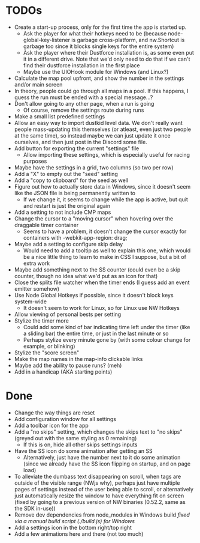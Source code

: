 # TODOs

- Create a start-up process, only for the first time the app is started up.
  - Ask the player for what their hotkeys need to be (because node-global-key-listener is garbage cross-platform, and nw.Shortcut is garbage too since it blocks single keys for the entire system)
  - Ask the player where their Dustforce installation is, as some even put it in a different drive. Note that we'd only need to do that if we can't find their dustforce installation in the first place
  - Maybe use the UIOHook module for Windows (and Linux?)
- Calculate the map pool upfront, and show the number in the settings and/or main screen
- In theory, people could go through all maps in a pool. If this happens, I guess the run must be ended with a special message...?
- Don't allow going to any other page, when a run is going
  - Of course, remove the settings route during runs
- Make a small list predefined settings
- Allow an easy way to import dustkid level data. We don't really want people mass-updating this themselves (or atleast, even just two people at the same time), so instead maybe we can just update it once ourselves, and then just post in the Discord some file.
- Add button for exporting the current "settings" file
  - Allow importing these settings, which is especially useful for racing
    purposes
- Maybe have the settings in a grid, two columns (so two per row)
- Add a "X" to empty out the "seed" setting
- Add a "copy to clipboard" for the seed as well
- Figure out how to actually store data in Windows, since it doesn't seem like the JSON file is being permanently written to
  - If we change it, it seems to change while the app is active, but quit and
    restart is just the original again
- Add a setting to not include CMP maps
- Change the cursor to a "moving cursor" when hovering over the draggable timer container
  - Seems to have a problem, it doesn't change the cursor exactly for containers
    with -webkit-app-region: drag;
- Maybe add a setting to configure skip delay
  - Would need to add a tooltip as well to explain this one, which would be a
    nice little thing to learn to make in CSS I suppose, but a bit of extra work
- Maybe add something next to the SS counter (could even be a skip counter,
  though no idea what we'd put as an icon for that)
- Close the splits file watcher when the timer ends (I guess add an event emitter somehow)
- Use Node Global Hotkeys if possible, since it doesn't block keys system-wide
  - It doesn't seem to work for Linux, so for Linux use NW Hotkeys
- Allow viewing of personal bests per setting
- Stylize the timer more
  - Could add some kind of bar indicating time left under the timer (like a
    sliding bar) the entire time, or just in the last minute or so
  - Perhaps stylize every minute gone by (with some colour change for example, or blinking)
- Stylize the "score screen"
- Make the map names in the map-info clickable links
- Maybe add the ability to pause runs? (meh)
- Add in a handicap (AKA starting points)

# Done
- Change the way things are reset
- Add configuration window for all settings
- Add a toolbar icon for the app
- Add a "no skips" setting, which changes the skips text to "no skips" (greyed
  out with the same styling as 0 remaining)
  - If this is on, hide all other skips settings inputs
- Have the SS icon do some animation after getting an SS
  - Alternatively, just have the number next to it do some animation (since we
    already have the SS icon flipping on startup, and on page load)
- To alleviate the dumbass text disappearing on scroll, when tags are outside of
  the visible range (NWjs why), perhaps just have multiple pages of settings
  instead of the user being able to scroll, or alternatively just automatically
  resize the window to have everything fit on screen (fixed by going to a previous version of NW binaries (0.52.2, same as the SDK in-use))
- Remove dev dependencies from node_modules in Windows build *fixed via a manual build script (./build.js) for Windows*
- Add a settings icon in the bottom right/top right
- Add a few animations here and there (not too much)
